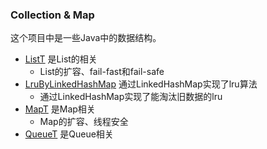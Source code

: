 ### Collection & Map
这个项目中是一些Java中的数据结构。

- [ListT](ListT.java) 是List的相关
  - List的扩容、fail-fast和fail-safe
- [LruByLinkedHashMap](LruByLinkedHashMap.java) 通过LinkedHashMap实现了lru算法
  - 通过LinkedHashMap实现了能淘汰旧数据的lru
- [MapT](MapT.java) 是Map相关
  - Map的扩容、线程安全
- [QueueT](QueueT.java) 是Queue相关
